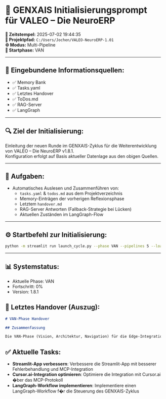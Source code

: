 
# 🔁 GENXAIS Initialisierungsprompt für VALEO – Die NeuroERP

**📅 Zeitstempel:** 2025-07-02 19:44:35  
**📂 Projektpfad:** `C:/Users/Jochen/VALEO-NeuroERP-1.01`  
**⚙️ Modus:** Multi-Pipeline  
**🚀 Startphase:** VAN

---

## 📡 Eingebundene Informationsquellen:
- ✅ Memory Bank
- ✅ Tasks.yaml
- ✅ Letztes Handover
- ✅ ToDos.md
- ✅ RAG-Server
- ✅ LangGraph

---

## 🔍 Ziel der Initialisierung:
Einleitung der neuen Runde im GENXAIS-Zyklus für die Weiterentwicklung von VALEO – Die NeuroERP v1.8.1.  
Konfiguration erfolgt auf Basis aktueller Datenlage aus den obigen Quellen.  

---

## 🧠 Aufgaben:
- Automatisches Auslesen und Zusammenführen von:
  - `tasks.yaml` & `todos.md` aus dem Projektverzeichnis
  - Memory-Einträgen der vorherigen Reflexionsphase
  - Letztem `handover.md`
  - RAG-Server Antworten (Fallback-Strategie bei Lücken)
  - Aktuellen Zuständen im LangGraph-Flow

---

## ⚙️ Startbefehl zur Initialisierung:

```bash
python -m streamlit run launch_cycle.py --phase VAN --pipelines 5 --load_info memory,tasks.yaml,letztes,todos.md,rag-server,langgraph  --timeout 600
```

---

## 📊 Systemstatus:
- Aktuelle Phase: VAN
- Fortschritt: 0%
- Version: 1.8.1


## 📝 Letztes Handover (Auszug):
```markdown
# VAN-Phase Handover

## Zusammenfassung

Die VAN-Phase (Vision, Architektur, Navigation) für die Edge-Integration des VALEO-NeuroERP v1.8.1 wurde erfolgreich abgeschlossen. In dieser Phase wurden die Vision für die Edge-Integration definiert, die Architektur entworfen und die Navigation für die kom...
```

## ✅ Aktuelle Tasks:
- **Streamlit-App verbessern**: Verbessere die Streamlit-App mit besserer Fehlerbehandlung und MCP-Integration
- **Cursor.ai-Integration optimieren**: Optimiere die Integration mit Cursor.ai �ber das MCP-Protokoll
- **LangGraph-Workflow implementieren**: Implementiere einen LangGraph-Workflow f�r die Steuerung des GENXAIS-Zyklus

